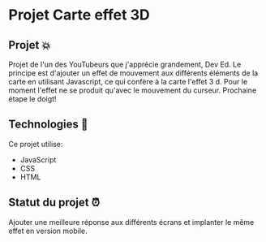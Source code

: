 # Projet Carte effet 3D

## Projet :boom:
Projet de l'un des YouTubeurs que j'apprécie grandement, Dev Ed. Le principe est d'ajouter un effet de mouvement aux différents éléments de la carte en utilisant Javascript, ce qui confère à la carte l'effet 3 d. Pour le moment l'effet ne se produit qu'avec le mouvement du curseur. Prochaine étape le doigt!
	  
## Technologies :rocket:
Ce projet utilise:
* JavaScript
* CSS
* HTML

## Statut du projet :alarm_clock:
Ajouter une meilleure réponse aux différents écrans et implanter le même effet en version mobile.
	

